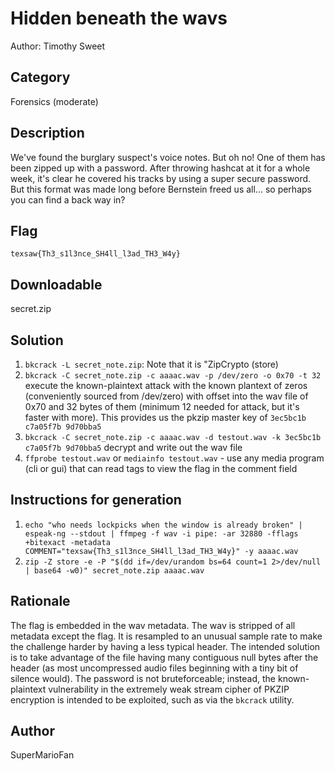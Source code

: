 # Hidden beneath the wavs

Author: Timothy Sweet

## Category
Forensics (moderate)

## Description
We've found the burglary suspect's voice notes. But oh no! One of them has been zipped up with a password. After throwing hashcat at it for a whole week, it's clear he covered his tracks by using a super secure password. But this format was made long before Bernstein freed us all... so perhaps you can find a back way in?

## Flag
```
texsaw{Th3_s1l3nce_SH4ll_l3ad_TH3_W4y}
```
## Downloadable
secret.zip

## Solution
1. `bkcrack -L secret_note.zip`: Note that it is "ZipCrypto (store)
1. `bkcrack -C secret_note.zip -c aaaac.wav -p /dev/zero -o 0x70 -t 32` execute the known-plaintext attack with the known plantext of zeros (conveniently sourced from /dev/zero) with offset into the wav file of 0x70 and 32 bytes of them (minimum 12 needed for attack, but it's faster with more). This provides us the pkzip master key of `3ec5bc1b c7a05f7b 9d70bba5`
1. `bkcrack -C secret_note.zip -c aaaac.wav -d testout.wav -k 3ec5bc1b c7a05f7b 9d70bba5` decrypt and write out the wav file
1. `ffprobe testout.wav` or `mediainfo testout.wav` - use any media program (cli or gui) that can read tags to view the flag in the comment field


## Instructions for generation
1. `echo "who needs lockpicks when the window is already broken" | espeak-ng --stdout | ffmpeg -f wav -i pipe: -ar 32880 -fflags +bitexact -metadata COMMENT="texsaw{Th3_s1l3nce_SH4ll_l3ad_TH3_W4y}" -y aaaac.wav`
1. `zip -Z store -e -P "$(dd if=/dev/urandom bs=64 count=1 2>/dev/null | base64 -w0)" secret_note.zip aaaac.wav`

## Rationale
The flag is embedded in the wav metadata. The wav is stripped of all metadata except the flag. It is resampled to an unusual sample rate to make the challenge harder by having a less typical header. The intended solution is to take advantage of the file having many contiguous null bytes after the header (as most uncompressed audio files beginning with a tiny bit of silence would). The password is not bruteforceable; instead, the known-plaintext vulnerability in the extremely weak stream cipher of PKZIP encryption is intended to be exploited, such as via the `bkcrack` utility.

## Author
SuperMarioFan